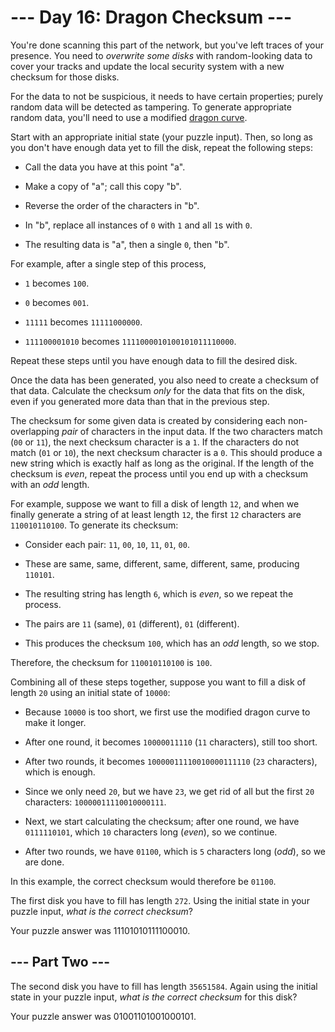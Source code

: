 # --- Day 16: Dragon Checksum ---

You're done scanning this part of the network, but you've left traces of your presence. You need to *overwrite some disks* with random-looking data to cover your tracks and update the local security system with a new checksum for those disks.

For the data to not be suspicious, it needs to have certain properties; purely random data will be detected as tampering. To generate appropriate random data, you'll need to use a modified [dragon curve](https://en.wikipedia.org/wiki/Dragon_curve).

Start with an appropriate initial state (your puzzle input). Then, so long as you don't have enough data yet to fill the disk, repeat the following steps:


 - Call the data you have at this point "a".

 - Make a copy of "a"; call this copy "b".

 - Reverse the order of the characters in "b".

 - In "b", replace all instances of `0` with `1` and all `1`s with `0`.

 - The resulting data is "a", then a single `0`, then "b".


For example, after a single step of this process,


 - `1` becomes `100`.

 - `0` becomes `001`.

 - `11111` becomes `11111000000`.

 - `111100001010` becomes `1111000010100101011110000`.


Repeat these steps until you have enough data to fill the desired disk.

Once the data has been generated, you also need to create a checksum of that data. Calculate the checksum *only* for the data that fits on the disk, even if you generated more data than that in the previous step.

The checksum for some given data is created by considering each non-overlapping *pair* of characters in the input data.  If the two characters match (`00` or `11`), the next checksum character is a `1`.  If the characters do not match (`01` or `10`), the next checksum character is a `0`. This should produce a new string which is exactly half as long as the original. If the length of the checksum is *even*, repeat the process until you end up with a checksum with an *odd* length.

For example, suppose we want to fill a disk of length `12`, and when we finally generate a string of at least length `12`, the first `12` characters are `110010110100`. To generate its checksum:


 - Consider each pair: `11`, `00`, `10`, `11`, `01`, `00`.

 - These are same, same, different, same, different, same, producing `110101`.

 - The resulting string has length `6`, which is *even*, so we repeat the process.

 - The pairs are `11` (same), `01` (different), `01` (different).

 - This produces the checksum `100`, which has an *odd* length, so we stop.


Therefore, the checksum for `110010110100` is `100`.

Combining all of these steps together, suppose you want to fill a disk of length `20` using an initial state of `10000`:


 - Because `10000` is too short, we first use the modified dragon curve to make it longer.

 - After one round, it becomes `10000011110` (`11` characters), still too short.

 - After two rounds, it becomes `10000011110010000111110` (`23` characters), which is enough.

 - Since we only need `20`, but we have `23`, we get rid of all but the first `20` characters: `10000011110010000111`.

 - Next, we start calculating the checksum; after one round, we have `0111110101`, which `10` characters long (*even*), so we continue.

 - After two rounds, we have `01100`, which is `5` characters long (*odd*), so we are done.


In this example, the correct checksum would therefore be `01100`.

The first disk you have to fill has length `272`. Using the initial state in your puzzle input, *what is the correct checksum*?


Your puzzle answer was 11101010111100010.

## --- Part Two ---

The second disk you have to fill has length `35651584`. Again using the initial state in your puzzle input, *what is the correct checksum* for this disk?


Your puzzle answer was 01001101001000101.

